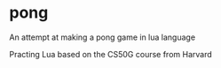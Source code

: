 # pong
An attempt at making a pong game in lua language

Practing Lua based on the CS50G course from Harvard